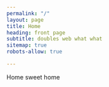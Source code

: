 ```yaml
---
permalink: "/"
layout: page
title: Home
heading: front page
subtitle: doubles web what what
sitemap: true
robots-allow: true

---
```

<section>
	<div>
        Home sweet home
    </div>
</section>